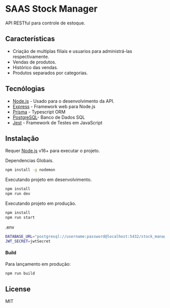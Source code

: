 # SAAS Stock Manager
API RESTful para controle de estoque.


## Características

- Criação de multiplas filiais e usuarios para administrá-las respectivamente.  
- Vendas de produtos.
- Histórico das vendas.
- Produtos separados por categorias.

## Tecnólogias


- [Node.js](https://nodejs.org/) - Usado para o desenvolvimento da API.
- [Express](https://expressjs.com) - Framework web para Node.js
- [Prisma](https://www.prisma.io/) - Typescript ORM
- [PostgreSQL](https://www.postgresql.org/)- Banco de Dados SQL
- [Jest](https://jestjs.io) - Framework de Testes em JavaScript

## Instalação
Requer [Node.js](https://nodejs.org/) v16+ para executar o projeto.

Dependencias Globais.

```sh
npm install -g nodemon
```

Executando projeto em desenvolvimento.

```sh
npm install
npm run dev
```

Executando projeto em produção.

```sh
npm install
npm run start
```
.env
```sh
DATABASE_URL="postgresql://username:password@localhost:5432/stock_manager?schema=public"
JWT_SECRET=jwtSecret
```

#### Build

Para lançamento em produção:

```sh
npm run build
```

## License

MIT
